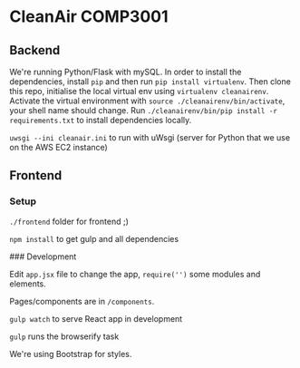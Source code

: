 # CleanAir COMP3001

## Backend
We're running Python/Flask with mySQL.
In order to install the dependencies, install `pip` and then run `pip install virtualenv`.
Then clone this repo, initialise the local virtual env using `virtualenv cleanairenv`.
Activate the virtual environment with `source ./cleanairenv/bin/activate`, your shell name should change.
Run `./cleanairenv/bin/pip install -r requirements.txt` to install dependencies locally.

`uwsgi --ini cleanair.ini` to run with uWsgi (server for Python that we use on the AWS EC2 instance)

## Frontend
### Setup
`./frontend` folder for frontend ;)

`npm install` to get gulp and all dependencies

### Development

Edit `app.jsx` file to change the app, `require('')` some modules and elements.

Pages/components are in `/components`.

`gulp watch` to serve React app in development

`gulp` runs the browserify task

We're using Bootstrap for styles.
